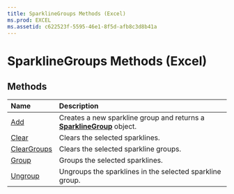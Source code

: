 ```yaml
---
title: SparklineGroups Methods (Excel)
ms.prod: EXCEL
ms.assetid: c622523f-5595-46e1-8f5d-afb8c3d8b41a
---
```



# SparklineGroups Methods (Excel)

## Methods



|**Name**|**Description**|
|:-----|:-----|
|[Add](sparklinegroups-add-method-excel.md)|Creates a new sparkline group and returns a  **[SparklineGroup](sparklinegroup-object-excel.md)** object.|
|[Clear](sparklinegroups-clear-method-excel.md)|Clears the selected sparklines.|
|[ClearGroups](sparklinegroups-cleargroups-method-excel.md)|Clears the selected sparkline groups.|
|[Group](sparklinegroups-group-method-excel.md)|Groups the selected sparklines.|
|[Ungroup](sparklinegroups-ungroup-method-excel.md)|Ungroups the sparklines in the selected sparkline group.|

